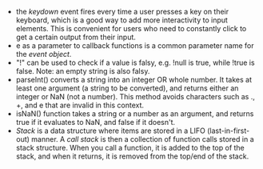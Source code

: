 - the *keydown* event fires every time a user presses a key on their keyboard, which is a good way to add more interactivity to input elements. This is convenient for users who need to constantly click to get a certain output from their input. 
- e as a parameter to callback functions is a common parameter name for the *event object*.
- "!" can be used to check if a value is falsy, e.g. !null is true, while !true is false. Note: an empty string is also falsy.
- parseInt() converts a string into an integer OR whole number. It takes at least one argument (a string to be converted), and returns either an integer or NaN (not a number). This method avoids characters such as ., +, and e that are invalid in this context. 
- isNaN() function takes a string or a number as an argument, and returns true if it evaluates to NaN, and false if it doesn't. 
- *Stack* is a data structure where items are stored in a LIFO (last-in-first-out) manner. A *call stack* is then a collection of function calls stored in a stack structure. When you call a function, it is added to the top of the stack, and when it returns, it is removed from the top/end of the stack. 